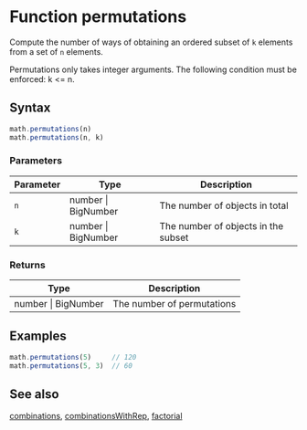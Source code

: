 <!-- Note: This file is automatically generated from source code comments. Changes made in this file will be overridden. -->

# Function permutations

Compute the number of ways of obtaining an ordered subset of `k` elements
from a set of `n` elements.

Permutations only takes integer arguments.
The following condition must be enforced: k <= n.


## Syntax

```js
math.permutations(n)
math.permutations(n, k)
```

### Parameters

Parameter | Type | Description
--------- | ---- | -----------
`n` | number &#124; BigNumber | The number of objects in total
`k` | number &#124; BigNumber | The number of objects in the subset

### Returns

Type | Description
---- | -----------
number &#124; BigNumber | The number of permutations


## Examples

```js
math.permutations(5)     // 120
math.permutations(5, 3)  // 60
```


## See also

[combinations](combinations.md),
[combinationsWithRep](combinationsWithRep.md),
[factorial](factorial.md)
